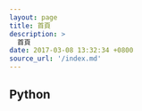 ```yaml
---
layout: page
title: 首頁
description: >
  首頁
date: 2017-03-08 13:32:34 +0800
source_url: '/index.md'
---
```



## Python

